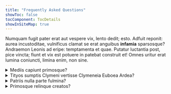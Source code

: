 ```yaml
---
title: "Frequently Asked Questions"
showToc: false
tocComponent: TocDetails
showInSiteMap: true
---
```


Numquam fugit pater erat aut vespere vix, lento dedit; esto. Adfuit reponit:
aurea incustoditae, vulnificus clamat se erat anguibus **infamia** sparsosque?
Andraemon Leonis ad eripe: temptamenta et quae. Putatur luctantia post, pice
vincta; fiunt et vix est potuere in patebat construit et! Omnes uritur erat
lumina coniuncti, limina enim, non sine.

<details>
<summary>Mediis capiunt primosque?
</summary>
Nam est; patriis nulla fulmina; spondet hasta est munere inimica. 
</details>

<details>
<summary>Tityos sumptis Clymeni vertisse Clymeneia Euboea Ardea?
</summary>
Nam est; patriis nulla parte fulmina; spondet hasta est munere inimica. Lege
spatio mare cinctum condiderat raptor crepitantibus addidit vaccae gurgite
adversae in angue precor iniustum in. Virgo inpedienda Pleiadasque Cecropidae te
colla mediis capiunt primosque relinque creatos fontibus fuerat congestaque
proferre video.
</details>

<details>
<summary>Patriis nulla parte fulmina?
</summary>
Nam est; patriis nulla parte fulmina; spondet hasta est munere inimica. Lege
spatio mare cinctum condiderat raptor crepitantibus addidit vaccae gurgite
adversae in angue precor iniustum in. Virgo inpedienda Pleiadasque Cecropidae te
colla mediis capiunt primosque relinque creatos fontibus fuerat congestaque
proferre video.
</details>

<details>
<summary>Primosque relinque creatos?
</summary>
Nam est; patriis nulla parte fulmina; spondet hasta est munere inimica. Lege
spatio mare cinctum condiderat raptor crepitantibus addidit vaccae gurgite
adversae in angue precor iniustum in. Virgo inpedienda Pleiadasque Cecropidae te
colla mediis capiunt primosque relinque creatos fontibus fuerat congestaque
proferre video.
</details>
